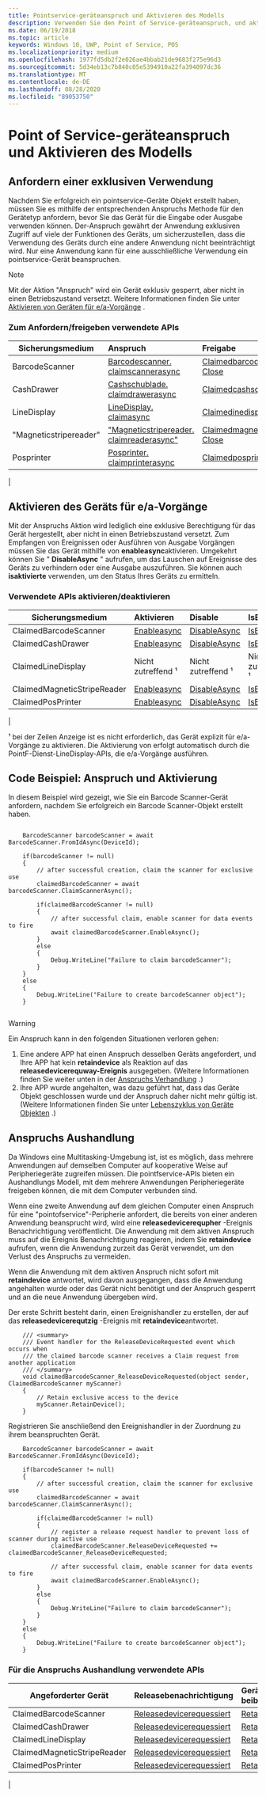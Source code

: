 ```yaml
---
title: Pointservice-geräteanspruch und Aktivieren des Modells
description: Verwenden Sie den Point of Service-geräteanspruch, und aktivieren Sie APIs, um Geräte zu beanspruchen und für e/a-Vorgänge zu aktivieren.
ms.date: 06/19/2018
ms.topic: article
keywords: Windows 10, UWP, Point of Service, POS
ms.localizationpriority: medium
ms.openlocfilehash: 1977fd5db2f2e026ae4bbab21de9683f275e96d3
ms.sourcegitcommit: 5d34eb13c7b840c05e5394910a22fa394097dc36
ms.translationtype: MT
ms.contentlocale: de-DE
ms.lasthandoff: 08/28/2020
ms.locfileid: "89053750"
---
```

# <a name="point-of-service-device-claim-and-enable-model"></a>Point of Service-geräteanspruch und Aktivieren des Modells

## <a name="claiming-for-exclusive-use"></a>Anfordern einer exklusiven Verwendung

Nachdem Sie erfolgreich ein pointservice-Geräte Objekt erstellt haben, müssen Sie es mithilfe der entsprechenden Anspruchs Methode für den Gerätetyp anfordern, bevor Sie das Gerät für die Eingabe oder Ausgabe verwenden können.  Der-Anspruch gewährt der Anwendung exklusiven Zugriff auf viele der Funktionen des Geräts, um sicherzustellen, dass die Verwendung des Geräts durch eine andere Anwendung nicht beeinträchtigt wird.  Nur eine Anwendung kann für eine ausschließliche Verwendung ein pointservice-Gerät beanspruchen. 

> [!Note]
> Mit der Aktion "Anspruch" wird ein Gerät exklusiv gesperrt, aber nicht in einen Betriebszustand versetzt.  Weitere Informationen finden Sie unter [Aktivieren von Geräten für e/a-Vorgänge](#enable-device-for-io-operations) .

### <a name="apis-used-to-claim--release"></a>Zum Anfordern/freigeben verwendete APIs

|Sicherungsmedium|Anspruch | Freigabe | 
|-|:-|:-|
|BarcodeScanner | [Barcodescanner. claimscannerasync](https://docs.microsoft.com/uwp/api/windows.devices.pointofservice.barcodescanner.claimscannerasync) | [Claimedbarcodescanner. Close](https://docs.microsoft.com/uwp/api/windows.devices.pointofservice.claimedbarcodescanner.close) |
|CashDrawer | [Cashschublade. claimdrawerasync](https://docs.microsoft.com/uwp/api/windows.devices.pointofservice.cashdrawer.claimdrawerasync) | [Claimedcashschublade. Close](https://docs.microsoft.com/uwp/api/windows.devices.pointofservice.claimedcashdrawer.close) | 
|LineDisplay | [LineDisplay. claimasync](https://docs.microsoft.com/uwp/api/windows.devices.pointofservice.linedisplay.claimasync) |  [Claimedinedisplay. Close](https://docs.microsoft.com/uwp/api/windows.devices.pointofservice.claimedlinedisplay.close) | 
|"Magneticstripereader" | ["Magneticstripereader. claimreaderasync"](https://docs.microsoft.com/uwp/api/windows.devices.pointofservice.magneticstripereader.claimreaderasync) |  [Claimedmagneticstripereader. Close](https://docs.microsoft.com/uwp/api/windows.devices.pointofservice.claimedmagneticstripereader.close) | 
|Posprinter | [Posprinter. claimprinterasync](https://docs.microsoft.com/uwp/api/windows.devices.pointofservice.posprinter.claimprinterasync) |  [Claimedposprinter. Close](https://docs.microsoft.com/uwp/api/windows.devices.pointofservice.claimedposprinter.close) | 
 | 

## <a name="enable-device-for-io-operations"></a>Aktivieren des Geräts für e/a-Vorgänge

Mit der Anspruchs Aktion wird lediglich eine exklusive Berechtigung für das Gerät hergestellt, aber nicht in einen Betriebszustand versetzt.  Zum Empfangen von Ereignissen oder Ausführen von Ausgabe Vorgängen müssen Sie das Gerät mithilfe von **enableasync**aktivieren.  Umgekehrt können Sie " **DisableAsync** " aufrufen, um das Lauschen auf Ereignisse des Geräts zu verhindern oder eine Ausgabe auszuführen.  Sie können auch **isaktivierte** verwenden, um den Status Ihres Geräts zu ermitteln.

### <a name="apis-used-enable--disable"></a>Verwendete APIs aktivieren/deaktivieren

| Sicherungsmedium | Aktivieren | Disable | IsEnabled? |
|-|:-|:-|:-|
|ClaimedBarcodeScanner | [Enableasync](https://docs.microsoft.com/uwp/api/windows.devices.pointofservice.claimedbarcodescanner.enableasync) | [DisableAsync](https://docs.microsoft.com/uwp/api/windows.devices.pointofservice.claimedbarcodescanner.disableasync) | [IsEnabled](https://docs.microsoft.com/uwp/api/windows.devices.pointofservice.claimedbarcodescanner.isenabled) | 
|ClaimedCashDrawer | [Enableasync](https://docs.microsoft.com/uwp/api/windows.devices.pointofservice.claimedcashdrawer.enableasync) | [DisableAsync](https://docs.microsoft.com/uwp/api/windows.devices.pointofservice.claimedcashdrawer.disableasync) | [IsEnabled](https://docs.microsoft.com/uwp/api/windows.devices.pointofservice.claimedcashdrawer.isenabled) |
|ClaimedLineDisplay | Nicht zutreffend ¹ | Nicht zutreffend ¹ | Nicht zutreffend ¹ | 
|ClaimedMagneticStripeReader | [Enableasync](https://docs.microsoft.com/uwp/api/windows.devices.pointofservice.claimedmagneticstripereader.enableasync) | [DisableAsync](https://docs.microsoft.com/uwp/api/windows.devices.pointofservice.claimedmagneticstripereader.disableasync) | [IsEnabled](https://docs.microsoft.com/uwp/api/windows.devices.pointofservice.claimedmagneticstripereader.isenabled) |  
|ClaimedPosPrinter | [Enableasync](https://docs.microsoft.com/uwp/api/windows.devices.pointofservice.claimedposprinter.enableasync) | [DisableAsync](https://docs.microsoft.com/uwp/api/windows.devices.pointofservice.claimedposprinter.disableasync) | [IsEnabled](https://docs.microsoft.com/uwp/api/windows.devices.pointofservice.claimedposprinter.isenabled) |
|

¹ bei der Zeilen Anzeige ist es nicht erforderlich, das Gerät explizit für e/a-Vorgänge zu aktivieren.  Die Aktivierung von erfolgt automatisch durch die PointF-Dienst-LineDisplay-APIs, die e/a-Vorgänge ausführen.

## <a name="code-sample-claim-and-enable"></a>Code Beispiel: Anspruch und Aktivierung

In diesem Beispiel wird gezeigt, wie Sie ein Barcode Scanner-Gerät anfordern, nachdem Sie erfolgreich ein Barcode Scanner-Objekt erstellt haben.

```Csharp

    BarcodeScanner barcodeScanner = await BarcodeScanner.FromIdAsync(DeviceId);

    if(barcodeScanner != null)
    {
        // after successful creation, claim the scanner for exclusive use 
        claimedBarcodeScanner = await barcodeScanner.ClaimScannerAsync();

        if(claimedBarcodeScanner != null)
        {
            // after successful claim, enable scanner for data events to fire
            await claimedBarcodeScanner.EnableAsync();
        }
        else
        {
            Debug.WriteLine("Failure to claim barcodeScanner");
        }
    }
    else
    {
        Debug.WriteLine("Failure to create barcodeScanner object");
    }
    
```

> [!Warning]
> Ein Anspruch kann in den folgenden Situationen verloren gehen:
> 1. Eine andere APP hat einen Anspruch desselben Geräts angefordert, und Ihre APP hat kein **retaindevice** als Reaktion auf das **releasedevicerequway-Ereignis** ausgegeben.  (Weitere Informationen finden Sie weiter unten in der [Anspruchs Verhandlung](#claim-negotiation) .)
> 2. Ihre APP wurde angehalten, was dazu geführt hat, dass das Geräte Objekt geschlossen wurde und der Anspruch daher nicht mehr gültig ist. (Weitere Informationen finden Sie unter [Lebenszyklus von Geräte Objekten](pos-basics-deviceobject.md#device-object-lifecycle) .)


## <a name="claim-negotiation"></a>Anspruchs Aushandlung

Da Windows eine Multitasking-Umgebung ist, ist es möglich, dass mehrere Anwendungen auf demselben Computer auf kooperative Weise auf Peripheriegeräte zugreifen müssen.  Die pointfservice-APIs bieten ein Aushandlungs Modell, mit dem mehrere Anwendungen Peripheriegeräte freigeben können, die mit dem Computer verbunden sind.

Wenn eine zweite Anwendung auf dem gleichen Computer einen Anspruch für eine "pointofservice"-Peripherie anfordert, die bereits von einer anderen Anwendung beansprucht wird, wird eine **releasedevicerequpher** -Ereignis Benachrichtigung veröffentlicht. Die Anwendung mit dem aktiven Anspruch muss auf die Ereignis Benachrichtigung reagieren, indem Sie **retaindevice** aufrufen, wenn die Anwendung zurzeit das Gerät verwendet, um den Verlust des Anspruchs zu vermeiden. 

Wenn die Anwendung mit dem aktiven Anspruch nicht sofort mit **retaindevice** antwortet, wird davon ausgegangen, dass die Anwendung angehalten wurde oder das Gerät nicht benötigt und der Anspruch gesperrt und an die neue Anwendung übergeben wird. 

Der erste Schritt besteht darin, einen Ereignishandler zu erstellen, der auf das **releasedevicerequtzig** -Ereignis mit **retaindevice**antwortet.  

```Csharp
    /// <summary>
    /// Event handler for the ReleaseDeviceRequested event which occurs when 
    /// the claimed barcode scanner receives a Claim request from another application
    /// </summary>
    void claimedBarcodeScanner_ReleaseDeviceRequested(object sender, ClaimedBarcodeScanner myScanner)
    {
        // Retain exclusive access to the device
        myScanner.RetainDevice();
    }
```

Registrieren Sie anschließend den Ereignishandler in der Zuordnung zu ihrem beanspruchten Gerät.

```Csharp
    BarcodeScanner barcodeScanner = await BarcodeScanner.FromIdAsync(DeviceId);

    if(barcodeScanner != null)
    {
        // after successful creation, claim the scanner for exclusive use 
        claimedBarcodeScanner = await barcodeScanner.ClaimScannerAsync();

        if(claimedBarcodeScanner != null)
        {
            // register a release request handler to prevent loss of scanner during active use
            claimedBarcodeScanner.ReleaseDeviceRequested += claimedBarcodeScanner_ReleaseDeviceRequested;

            // after successful claim, enable scanner for data events to fire
            await claimedBarcodeScanner.EnableAsync();          
        }
        else
        {
            Debug.WriteLine("Failure to claim barcodeScanner");
        }
    }
    else
    {
        Debug.WriteLine("Failure to create barcodeScanner object");
    }
```



### <a name="apis-used-for-claim-negotiation"></a>Für die Anspruchs Aushandlung verwendete APIs

|Angeforderter Gerät|Releasebenachrichtigung| Gerät beibehalten |
|-|:-|:-|
|ClaimedBarcodeScanner | [Releasedevicerequessiert](https://docs.microsoft.com/uwp/api/windows.devices.pointofservice.claimedbarcodescanner.releasedevicerequested) | [Retaindevice](https://docs.microsoft.com/uwp/api/windows.devices.pointofservice.claimedbarcodescanner.retaindevice)
|ClaimedCashDrawer | [Releasedevicerequessiert](https://docs.microsoft.com/uwp/api/windows.devices.pointofservice.claimedcashdrawer.releasedevicerequested) | [Retaindevice](https://docs.microsoft.com/uwp/api/windows.devices.pointofservice.claimedcashdrawer.retaindevice)
|ClaimedLineDisplay | [Releasedevicerequessiert](https://docs.microsoft.com/uwp/api/windows.devices.pointofservice.claimedlinedisplay.releasedevicerequested) | [Retaindevice](https://docs.microsoft.com/uwp/api/windows.devices.pointofservice.claimedlinedisplay.retaindevice)
|ClaimedMagneticStripeReader | [Releasedevicerequessiert](https://docs.microsoft.com/uwp/api/windows.devices.pointofservice.claimedmagneticstripereader.releasedevicerequested) | [Retaindevice](https://docs.microsoft.com/uwp/api/windows.devices.pointofservice.claimedlinedisplay.retaindevice)
|ClaimedPosPrinter | [Releasedevicerequessiert](https://docs.microsoft.com/uwp/api/windows.devices.pointofservice.claimedposprinter.releasedevicerequested) | [Retaindevice](https://docs.microsoft.com/uwp/api/windows.devices.pointofservice.claimedposprinter.retaindevice)
|

